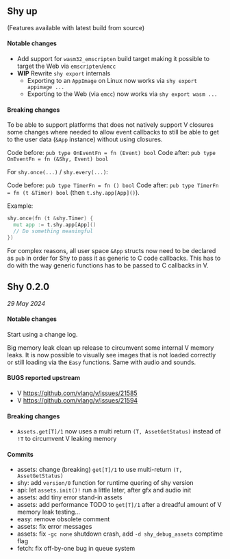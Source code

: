 ## Shy up

(Features available with latest build from source)

#### Notable changes

* Add support for `wasm32_emscripten` build target making it possible to target the Web via `emscripten`/`emcc`
* **WIP** Rewrite `shy export` internals
  - Exporting to an `AppImage` on Linux now works via `shy export appimage ...`
  - Exporting to the Web (via `emcc`) now works via `shy export wasm ...`

#### Breaking changes

To be able to support platforms that does not natively support V closures some changes where needed to allow event
callbacks to still be able to get to the user data (`&App` instance) without using closures.

Code before:
  `pub type OnEventFn = fn (Event) bool`
Code after:
  `pub type OnEventFn = fn (&Shy, Event) bool`

For `shy.once(...)` / `shy.every(...)`:

Code before:
  `pub type TimerFn = fn () bool`
Code after:
  `pub type TimerFn = fn (t &Timer) bool` (then `t.shy.app[App]()`).

Example:

```v
shy.once(fn (t &shy.Timer) {
  mut app := t.shy.app[App]()
  // Do something meaningful
})
```

For complex reasons, all user space `&App` structs now need to be declared as `pub` in order for Shy to
pass it as generic to C code callbacks. This has to do with the way generic
functions has to be passed to C callbacks in V.

## Shy 0.2.0
*29 May 2024*

#### Notable changes

Start using a change log.

Big memory leak clean up release to circumvent some internal V memory leaks.
It is now possible to visually see images that is not loaded correctly or still loading via the `Easy` functions. Same
with audio and sounds.

#### BUGS reported upstream

* V https://github.com/vlang/v/issues/21585
* V https://github.com/vlang/v/issues/21594

#### Breaking changes

* `Assets.get[T]/1` now uses a multi return `(T, AssetGetStatus)` instead of `!T` to circumvent V leaking memory

#### Commits

* assets: change (breaking) `get[T]/1` to use multi-return `(T, AssetGetStatus)`
* shy: add `version/0` function for runtime quering of shy version
* api: let `assets.init()!` run a little later, after gfx and audio init
* assets: add tiny error stand-in assets
* assets: add performance TODO to `get[T]/1` after a dreadful amount of V memory leak testing...
* easy: remove obsolete comment
* assets: fix error messages
* assets: fix `-gc none` shutdown crash, add `-d shy_debug_assets` comptime flag
* fetch: fix off-by-one bug in queue system
